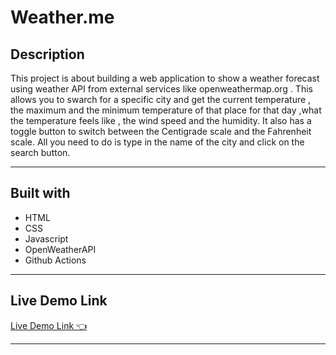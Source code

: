 # Weather.me

## Description
This project is about building a web application to show a weather forecast using weather API from external services like openweathermap.org .
This allows you to swarch for a specific city and get the current temperature , the maximum and the minimum temperature of that place for that day ,what the temperature feels like , the wind speed and the humidity.
It also has a toggle button to switch between the Centigrade scale and the Fahrenheit scale.
All you need to do is type in the name of the city and click on the search button.

---

## Built with
- HTML
- CSS
- Javascript
- OpenWeatherAPI
- Github Actions
 
 ___

## Live Demo Link
[Live Demo Link 👈](https://objective-banach-b132b5.netlify.app)

___
